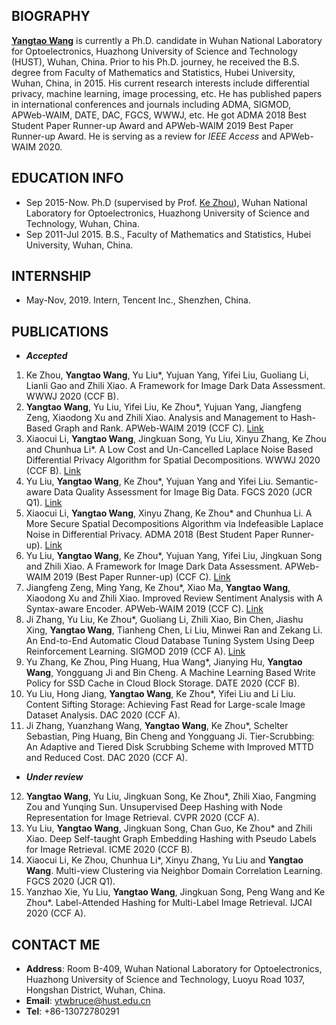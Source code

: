 ## BIOGRAPHY
**[Yangtao Wang](https://github.com/wangyangtao)** is currently a Ph.D. candidate in Wuhan National Laboratory for Optoelectronics, Huazhong University of Science and Technology (HUST), Wuhan, China. Prior to his Ph.D. journey, he received the B.S. degree from Faculty of Mathematics and Statistics, Hubei University, Wuhan, China, in 2015. His current research interests include differential privacy, machine learning, image processing, etc. He has published papers in international conferences and journals including ADMA, SIGMOD, APWeb-WAIM, DATE, DAC, FGCS, WWWJ, etc. He got ADMA 2018 Best Student Paper Runner-up Award and APWeb-WAIM 2019 Best Paper Runner-up Award. He is serving as a review for *IEEE Access* and APWeb-WAIM 2020.

## EDUCATION INFO
- Sep 2015-Now. Ph.D (supervised by Prof. [Ke Zhou](http://faculty.hust.edu.cn/zhouke2/zh_CN/index.htm)), Wuhan National Laboratory for Optoelectronics, Huazhong University of Science and Technology, Wuhan, China.
- Sep 2011-Jul 2015. B.S., Faculty of Mathematics and Statistics, Hubei University, Wuhan, China.

## INTERNSHIP
- May-Nov, 2019. Intern, Tencent Inc., Shenzhen, China.

## PUBLICATIONS
- ***Accepted***
1. Ke Zhou, **Yangtao Wang**, Yu Liu*, Yujuan Yang, Yifei Liu, Guoliang Li, Lianli Gao and Zhili Xiao. A Framework for Image Dark Data Assessment. WWWJ 2020 (CCF B).
2. **Yangtao Wang**, Yu Liu, Yifei Liu, Ke Zhou*, Yujuan Yang, Jiangfeng Zeng, Xiaodong Xu and Zhili Xiao. Analysis and Management to Hash-Based Graph and Rank. APWeb-WAIM 2019 (CCF C). [Link](https://link.springer.com/chapter/10.1007%2F978-3-030-26072-9_22)
3. Xiaocui Li, **Yangtao Wang**, Jingkuan Song, Yu Liu, Xinyu Zhang, Ke Zhou and Chunhua Li*. A Low Cost and Un-Cancelled Laplace Noise Based Differential Privacy Algorithm for Spatial Decompositions. WWWJ 2020 (CCF B). [Link](https://link.springer.com/article/10.1007/s11280-019-00769-8?wt_mc=Internal.Event.1.SEM.ArticleAuthorOnlineFirst&utm_source=ArticleAuthorContributingOnlineFirst&utm_medium=email&utm_content=AA_en_06082018&ArticleAuthorContributingOnlineFirst_20200112)
4. Yu Liu, **Yangtao Wang**, Ke Zhou*, Yujuan Yang and Yifei Liu. Semantic-aware Data Quality Assessment for Image Big Data. FGCS 2020 (JCR Q1). [Link](https://www.sciencedirect.com/science/article/pii/S0167739X19302304?via%3Dihub)
5. Xiaocui Li, **Yangtao Wang**, Xinyu Zhang, Ke Zhou* and Chunhua Li. A More Secure Spatial Decompositions Algorithm via Indefeasible Laplace Noise in Differential Privacy. ADMA 2018 (Best Student Paper Runner-up). [Link](https://link.springer.com/chapter/10.1007%2F978-3-030-05090-0_19)
6. Yu Liu, **Yangtao Wang**, Ke Zhou*, Yujuan Yang, Yifei Liu, Jingkuan Song and Zhili Xiao. A Framework for Image Dark Data Assessment. APWeb-WAIM 2019 (Best Paper Runner-up) (CCF C). [Link](https://link.springer.com/chapter/10.1007%2F978-3-030-26072-9_1)
7. Jiangfeng Zeng, Ming Yang, Ke Zhou*, Xiao Ma, **Yangtao Wang**, Xiaodong Xu and Zhili Xiao. Improved Review Sentiment Analysis with A Syntax-aware Encoder. APWeb-WAIM 2019 (CCF C). [Link](https://link.springer.com/chapter/10.1007%2F978-3-030-26075-0_6)
8. Ji Zhang, Yu Liu, Ke Zhou*, Guoliang Li, Zhili Xiao, Bin Chen, Jiashu Xing, **Yangtao Wang**, Tianheng Chen, Li Liu, Minwei Ran and Zekang Li. An End-to-End Automatic Cloud Database Tuning System Using Deep Reinforcement Learning. SIGMOD 2019 (CCF A). [Link](https://dl.acm.org/doi/10.1145/3299869.3300085)
9. Yu Zhang, Ke Zhou, Ping Huang, Hua Wang*, Jianying Hu, **Yangtao Wang**, Yongguang Ji and Bin Cheng. A Machine Learning Based Write Policy for SSD Cache in Cloud Block Storage. DATE 2020 (CCF B).
10. Yu Liu, Hong Jiang, **Yangtao Wang**, Ke Zhou*, Yifei Liu and Li Liu. Content Sifting Storage: Achieving Fast Read for Large-scale Image Dataset Analysis. DAC 2020 (CCF A).
11. Ji Zhang, Yuanzhang Wang, **Yangtao Wang**, Ke Zhou*, Schelter Sebastian, Ping Huang, Bin Cheng and Yongguang Ji. Tier-Scrubbing: An Adaptive and Tiered Disk Scrubbing Scheme with Improved MTTD and Reduced Cost. DAC 2020 (CCF A). 

- ***Under review***
12. **Yangtao Wang**, Yu Liu, Jingkuan Song, Ke Zhou*, Zhili Xiao, Fangming Zou and Yunqing Sun. Unsupervised Deep Hashing with Node Representation for Image Retrieval. CVPR 2020 (CCF A).
13. Yu Liu, **Yangtao Wang**, Jingkuan Song, Chan Guo, Ke Zhou* and Zhili Xiao. Deep Self-taught Graph Embedding Hashing with Pseudo Labels for Image Retrieval. ICME 2020 (CCF B).
14. Xiaocui Li, Ke Zhou, Chunhua Li*, Xinyu Zhang, Yu Liu and **Yangtao Wang**. Multi-view Clustering via Neighbor Domain Correlation Learning. FGCS 2020 (JCR Q1). 
15. Yanzhao Xie, Yu Liu, **Yangtao Wang**, Jingkuan Song, Peng Wang and Ke Zhou*. Label-Attended Hashing for Multi-Label Image Retrieval. IJCAI 2020 (CCF A). 

## CONTACT ME
- **Address**: Room B-409, Wuhan National Laboratory for Optoelectronics, Huazhong University of Science and Technology, Luoyu Road 1037, Hongshan District, Wuhan, China.
- **Email**: ytwbruce@hust.edu.cn
- **Tel**: +86-13072780291
